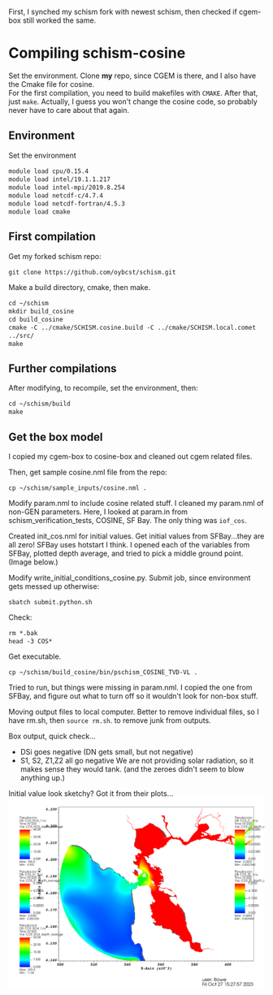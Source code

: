 First, I synched my schism fork with newest schism, then checked if cgem-box still worked the same.

# Compiling schism-cosine

Set the environment.  Clone **my** repo, since CGEM is there, and I also have the Cmake file for cosine.  
For the first compilation, you need to build makefiles with `CMAKE`.  After that, just `make`.  Actually, I guess you won't change the cosine code, so 
probably never have to care about that again.

## Environment
Set the environment
```
module load cpu/0.15.4
module load intel/19.1.1.217
module load intel-mpi/2019.8.254
module load netcdf-c/4.7.4
module load netcdf-fortran/4.5.3
module load cmake
```

## First compilation
Get my forked schism repo:
```
git clone https://github.com/oybcst/schism.git
```

Make a build directory, cmake, then make. 
```
cd ~/schism
mkdir build_cosine
cd build_cosine
cmake -C ../cmake/SCHISM.cosine.build -C ../cmake/SCHISM.local.comet ../src/
make
```

## Further compilations
After modifying, to recompile, set the environment, then:
```
cd ~/schism/build
make
```

## Get the box model
I copied my cgem-box to cosine-box and cleaned out cgem related files.

Then, get sample cosine.nml file from the repo:
```
cp ~/schism/sample_inputs/cosine.nml .
```

Modify param.nml to include cosine related stuff.  I cleaned my param.nml of non-GEN parameters.  Here, I looked at param.in from schism_verification_tests, COSINE, SF Bay.  The only thing was `iof_cos`.

Created init_cos.nml for initial values.  Get initial values from SFBay...they are all zero! SFBay uses hotstart I think.  I opened each of the variables from SFBay, plotted depth average, and tried to pick a middle ground point.  (Image below.) 

Modify write_initial_conditions_cosine.py. Submit job, since environment gets messed up otherwise:
```
sbatch submit.python.sh
```

Check:
```
rm *.bak
head -3 COS*
```

Get executable.
```
cp ~/schism/build_cosine/bin/pschism_COSINE_TVD-VL .
```

Tried to run, but things were missing in param.nml. I copied the one from SFBay, and figure out what to turn off so it wouldn't look for non-box stuff.  

Moving output files to local computer.  Better to remove individual files, so I have rm.sh, then `source rm.sh`. to remove junk from outputs.

Box output, quick check...
- DSi goes negative (DN gets small, but not negative)
- S1, S2, Z1,Z2 all go negative
We are not providing solar radiation, so it makes sense they would tank.  (and the zeroes didn't seem to blow anything up.)



Initial value look sketchy?  Got it from their plots...
![How I picked initial conditions...](pickcosineics.png)

